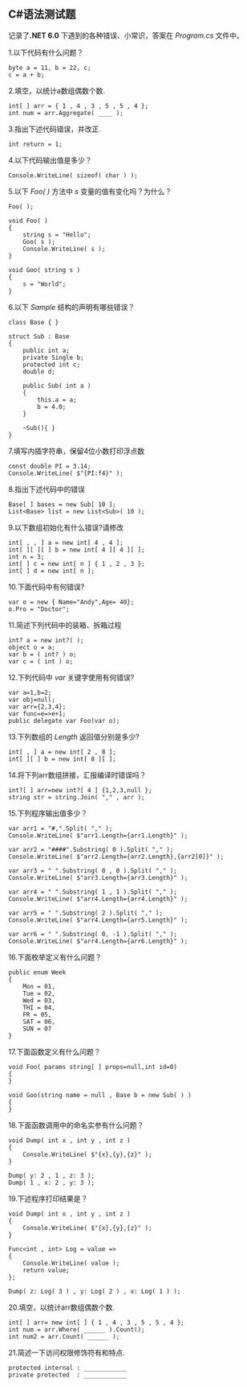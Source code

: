 ## C#语法测试题 ##
记录了<B>.NET 6.0</B> 下遇到的各种错误、小常识，答案在 *Program.cs* 文件中。

1.以下代码有什么问题？

    byte a = 11, b = 22, c;
    c = a + b;

2.填空，以统计a数组偶数个数.

    int[ ] arr = { 1 , 4 , 3 , 5 , 5 , 4 };
    int num = arr.Aggregate( ____ );

3.指出下述代码错误，并改正.

	int return = 1;

4.以下代码输出值是多少？

	Console.WriteLine( sizeof( char ) );

5.以下 *Foo( )* 方法中 *s* 变量的值有变化吗？为什么？

    Foo( );

    void Foo( )
    {
        string s = "Hello";
        Goo( s );
        Console.WriteLine( s );
    }

    void Goo( string s )
    {
        s = "World";
    }  

6.以下 *Sample* 结构的声明有哪些错误？

    class Base { }

    struct Sub : Base
    {
        public int a;
        private Single b;
        protected int c;
        double d;

        public Sub( int a )
        {
            this.a = a;
            b = 4.0;
        }

		~Sub(){ }
    }

7.填写内插字符串，保留4位小数打印浮点数

    const double PI = 3.14;
    Console.WriteLine( $"{PI:f4}" );

8.指出下述代码中的错误

    Base[ ] bases = new Sub[ 10 ];
    List<Base> list = new List<Sub>( 10 );

9.以下数组初始化有什么错误?请修改

    int[ , , ] a = new int[ 4 , 4 ];
    int[ ][ ][ ] b = new int[ 4 ][ 4 ][ ];
    int n = 3;
    int[ ] c = new int[ n ] { 1 , 2 , 3 };
    int[ ] d = new int[ n ];

10.下面代码中有何错误?

	var o = new { Name="Andy",Age= 40};
	o.Pro = "Doctor";

11.简述下列代码中的装箱、拆箱过程

    int? a = new int?( );
    object o = a;
    var b = ( int? ) o;
    var c = ( int ) o;

12.下列代码中 *var* 关键字使用有何错误?

	var a=1,b=2; 
	var obj=null;
	var arr={2,3,4};
	var func=e=>e+1;
	public delegate var Foo(var o);

13.下列数组的 *Length* 返回值分别是多少?

    int[ , ] a = new int[ 2 , 8 ];
    int[ ][ ] b = new int[ 8 ][ ];

14.将下列arr数组拼接，汇报编译时错误吗？

	int?[ ] arr=new int?[ 4 ] {1,2,3,null };
    string str = string.Join( "," , arr );

15.下列程序输出值多少？

	var arr1 = "#,".Split( "," );
    Console.WriteLine( $"arr1.Length={arr1.Length}" );

    var arr2 = "####".Substring( 0 ).Split( "," );
    Console.WriteLine( $"arr2.Length={arr2.Length},{arr2[0]}" );

    var arr3 = " ".Substring( 0 , 0 ).Split( "," );
    Console.WriteLine( $"arr3.Length={arr3.Length}" );

    var arr4 = " ".Substring( 1 , 1 ).Split( "," );
    Console.WriteLine( $"arr4.Length={arr4.Length}" );

    var arr5 = " ".Substring( 2 ).Split( "," );
    Console.WriteLine( $"arr4.Length={arr5.Length}" );

    var arr6 = " ".Substring( 0, -1 ).Split( "," );
    Console.WriteLine( $"arr4.Length={arr6.Length}" );

16.下面枚举定义有什么问题？

	public enum Week
	{
	    Mon = 01,
	    Tue = 02,
	    Wed = 03,
	    THI = 04,
	    FR = 05,
	    SAT = 06,
	    SUN = 07
	}

17.下面函数定义有什么问题？

	void Foo( params string[ ] props=null,int id=0) 
    {
    }

    void Goo(string name = null , Base b = new Sub( ) )
    {
    }

18.下面函数调用中的命名实参有什么问题？

	void Dump( int x , int y , int z )
    {
        Console.WriteLine( $"{x},{y},{z}" );
    }

    Dump( y: 2 , 1 , z: 3 );
    Dump( 1 , x: 2 , y: 3 );

19.下述程序打印结果是？

    void Dump( int x , int y , int z )
    {
        Console.WriteLine( $"{x},{y},{z}" );
    }

    Func<int , int> Log = value =>
    {
        Console.WriteLine( value );
        return value;
    };

    Dump( z: Log( 3 ) , y: Log( 2 ) , x: Log( 1 ) );

20.填空，以统计arr数组偶数个数.

    int[ ] arr= new int[ ] { 1 , 4 , 3 , 5 , 5 , 4 };
    int num = arr.Where( ______ ).Count();
    int num2 = arr.Count( ______ );

21.简述一下访问权限修饰符有和特点.

	protected internal : ____________
	private protected  : ____________